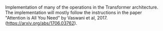 Implementation of many of the operations in the Transformer architecture. The implementation will mostly follow the instructions in the paper "Attention is All You Need" by Vaswani et al, 2017. (https://arxiv.org/abs/1706.03762).